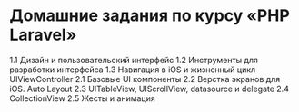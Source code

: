 # Домашние задания по курсу «PHP Laravel»

1.1 Дизайн и пользовательский интерфейс
1.2 Инструменты для разработки интерфейса
1.3 Навигация в iOS и жизненный цикл UIViewController
2.1 Базовые UI компоненты
2.2 Верстка экранов для iOS. Auto Layout
2.3 UITableView, UIScrollView, datasource и delegate
2.4 CollectionView
2.5 Жесты и анимация

